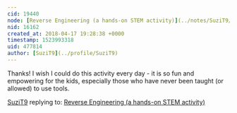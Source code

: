 ```yaml
---
cid: 19440
node: [Reverse Engineering (a hands-on STEM activity)](../notes/SuziT9/04-16-2018/reverse-engineering-a-hands-on-stem-activity)
nid: 16162
created_at: 2018-04-17 19:28:38 +0000
timestamp: 1523993318
uid: 477814
author: [SuziT9](../profile/SuziT9)
---
```


Thanks! I wish I could do this activity every day - it is so fun and empowering for the kids, especially those who have never been taught (or allowed) to use tools.

[SuziT9](../profile/SuziT9) replying to: [Reverse Engineering (a hands-on STEM activity)](../notes/SuziT9/04-16-2018/reverse-engineering-a-hands-on-stem-activity)

